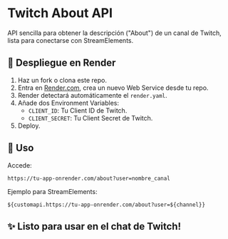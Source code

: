 # Twitch About API

API sencilla para obtener la descripción ("About") de un canal de Twitch, lista para conectarse con StreamElements.

## 🚀 Despliegue en Render

1. Haz un fork o clona este repo.
2. Entra en [Render.com](https://render.com/), crea un nuevo Web Service desde tu repo.
3. Render detectará automáticamente el `render.yaml`.
4. Añade dos Environment Variables:
   - `CLIENT_ID`: Tu Client ID de Twitch.
   - `CLIENT_SECRET`: Tu Client Secret de Twitch.
5. Deploy.

## 📄 Uso

Accede:

```
https://tu-app-onrender.com/about?user=nombre_canal
```

Ejemplo para StreamElements:

```
${customapi.https://tu-app-onrender.com/about?user=${channel}}
```

## ✨ Listo para usar en el chat de Twitch!
